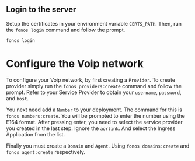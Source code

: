 
## Login to the server

Setup the certificates in your environment variable `CERTS_PATH`. Then, run the `fonos login` command and follow the
prompt.

```
fonos login
```

# Configure the Voip network

To configure your Voip network, by first creating a `Provider`. To create provider simply run the `fonos providers:create`
command and follow the prompt. Refer to your Service Provider to obtain your `username`, `password`, and `host`. 

You next need add a `Number` to your deployment. The command for this is `fonos numbers:create`. You will be prompted to enter the number using the E164 format. After pressing enter, you need to select the service provider you created in the last step. Ignore the `aorlink`. And select the Ingress Application from the list.

Finally you must create a `Domain` and `Agent`. Using `fonos domains:create` and `fonos agent:create` respectively.
